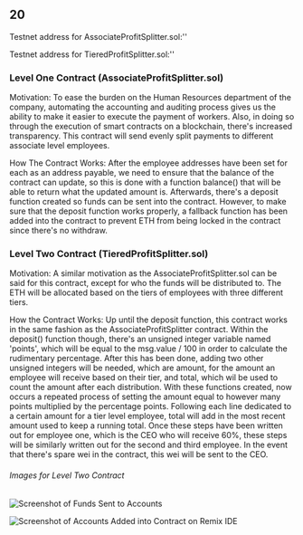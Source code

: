 ## 20

Testnet address for AssociateProfitSplitter.sol:''

Testnet address for TieredProfitSplitter.sol:''

### Level One Contract (AssociateProfitSplitter.sol)
Motivation:
To ease the burden on the Human Resources department of the company, automating the accounting and auditing process gives us the ability to make it easier to execute the payment of workers. Also, in doing so through the execution of smart contracts on a blockchain, there's increased transparency. This contract will send evenly split payments to different associate level employees. 

How The Contract Works: 
After the employee addresses have been set for each as an address payable, we need to ensure that the balance of the contract can update, so this is done with a function balance() that will be able to return what the updated amount is. Afterwards, there's a deposit function created so funds can be sent into the contract. However, to make sure that the deposit function works properly, a fallback function has been added into the contract to prevent ETH from being locked in the contract since there's no withdraw.

### Level Two Contract (TieredProfitSplitter.sol)
Motivation:
A similar motivation as the AssociateProfitSplitter.sol can be said for this contract, except for who the funds will be distributed to. The ETH will be allocated based on the tiers of employees with three different tiers.

How the Contract Works:
Up until the deposit function, this contract works in the same fashion as the AssociateProfitSplitter contract. Within the deposit() function though, there's an unsigned integer variable named 'points', which will be equal to the msg.value / 100 in order to calculate the rudimentary percentage. After this has been done, adding two other unsigned integers will be needed, which are amount, for the amount an employee will receive based on their tier, and total, which wil be used to count the amount after each distribution. With these functions created, now occurs a repeated process of setting the amount equal to however many points multiplied by the percentage points. Following each line dedicated to a certain amount for a tier level employee, total will add in the most recent amount used to keep a running total. Once these steps have been written out for employee one, which is the CEO who will receive 60%, these steps will be similarly written out for the second and third employee. In the event that there's spare wei in the contract, this wei will be sent to the CEO. 

###### Images for Level Two Contract 
![Screenshot of Funds Sent to Accounts](https://user-images.githubusercontent.com/68878624/132764912-57206682-4b03-4930-b804-93941c9f21de.png)

![Screenshot of Accounts Added into Contract on Remix IDE](https://user-images.githubusercontent.com/68878624/132765030-db0b855b-45e2-47d2-bd15-ec49b4e31c25.png)
